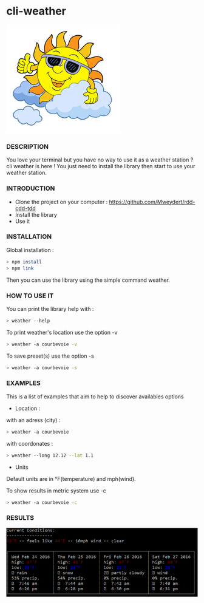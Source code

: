 # cli-weather

![Weather logo](/weather/ressources/weather.jpg)


### DESCRIPTION

You love your terminal but you have no way to use it as a weather station ?
cli weather is here ! You just need to install the library then start to use your weather station.

### INTRODUCTION

- Clone the project on your computer : https://github.com/Mweydert/rdd-cdd-tdd
- Install the library
- Use it

### INSTALLATION

Global installation :
```sh
> npm install
> npm link
```
Then you can use the library using the simple command weather.

### HOW TO USE IT

You can print the library help with :
```sh
> weather --help
```


To print weather's location use the option -v
```sh
> weather -a courbevoie -v
```

To save preset(s) use the option -s
```sh
> weather -a courbevoie -s
```

### EXAMPLES

This is a list of examples that aim to help to discover availables options

- Location :


with an adress (city) :
```sh
> weather -a courbevoie
```

with coordonates :
```sh
> weather --long 12.12 --lat 1.1
```


- Units    


Default units are in °F(temperature) and mph(wind).



To show results in metric system use -c
```sh
> weather -a courbevoie -c
```


### RESULTS

![Result example](/weather/ressources/resultExample.PNG)
